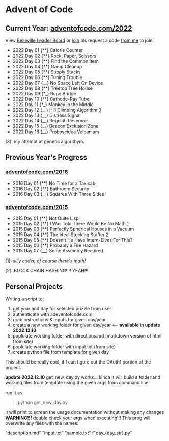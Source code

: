 # Advent of Code

## Current Year: [adventofcode.com/2022](https://adventofcode.com/2022)

View [Belleville Leader Board](https://adventofcode.com/2022/leaderboard/private/view/2588518) or [join](https://adventofcode.com/2022/leaderboard/private) pls request a code [from me](mailto:greg.denyes@gmail.com) to join.

- 2022 Day 01 {**} Calorie Counter
- 2022 Day 02 {**} Rock, Paper, Scissors
- 2022 Day 03 {**} Find the Common Item
- 2022 Day 04 {**} Camp Cleanup
- 2022 Day 05 {**} Supply Stacks
- 2022 Day 06 {**} Tuning Trouble
- 2022 Day 07 {__} No Space Left On Device
- 2022 Day 08 {**} Treetop Tree House
- 2022 Day 09 {*_} Rope Bridge
- 2022 Day 10 {**} Cathode-Ray Tube
- 2022 Day 11 {*_} Monkey in the Middle
- 2022 Day 12 {__} Hill Climbing Algorithm [3](#3)
- 2022 Day 13 {__} Distress Signal
- 2022 Day 14 {__} Regolith Reservoir
- 2022 Day 15 {__} Beacon Exclusion Zone
- 2022 Day 16 {__} Proboscidea Volcanium

[3]: my attempt at genetic algorithym.

## Previous Year's Progress

### [adventofcode.com/2016](https://adventofcode.com/2016)

- 2016 Day 01 {**} No Time for a Taxicab
- 2016 Day 02 {**} Bathroom Security
- 2016 Day 03 {__} Squares With Three Sides

### [adventofcode.com/2015](https://adventofcode.com/2015)

- 2015 Day 01 {**} Not Quite Lisp
- 2015 Day 02 {**} I Was Told There Would Be No Math [1](#1)
- 2015 Day 03 {**} Perfectly Spherical Houses in a Vacuum
- 2015 Day 04 {**} The Ideal Stocking Stuffer [2](#2)
- 2015 Day 05 {**} Doesn't He Have Intern-Elves For This?
- 2015 Day 06 {**} Probably a Fire Hazard
- 2015 Day 07 {__} Some Assembly Required

[1]: *silly coder, of course there's math!*

[2]: BLOCK CHAIN HASHING!!!! YEAH!!!!

## Personal Projects

Writing a script to:

1. get year and day for selected puzzle from user
2. authenticate with adeventofcode.com
3. grab instructions & inputs for given day/year
4. create a new working folder for given day/year <-- **available in update 2022.12.10**
5. poplulate working folder with directions.md (markdown version of html from site)
6. poplulate working folder with input.txt (from site)
7. create python file from template for given day

This should be really cool, if I can figure out the OAuth1 portion of the project.

**update 2022.12.10**
get_new_day.py works... kinda
It will build a folder and working files from template using the given args from command line.

run it as
  >python get_new_day.py

it will print to screen the usage documentation without making any changes
**WARNING!!!**
double check your args when executing!!!
This prog will overwrite any files with the names:

  "description.md"
  "input.txt"
  "sample.txt"
  f"day_{day_str}.py"
